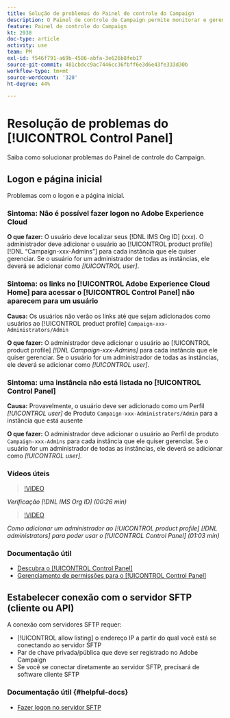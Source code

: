 ```yaml
---
title: Solução de problemas do Painel de controle do Campaign
description: O Painel de controle do Campaign permite monitorar e gerenciar o armazenamento SFTP por instância e lista de permissões endereços IP de .
feature: Painel de controle do Campaign
kt: 2938
doc-type: article
activity: use
team: PM
exl-id: f546f791-a69b-4586-abfa-3e626b8feb17
source-git-commit: 481cbdcc9ac7446cc36fbff6e3d6e43fe333d30b
workflow-type: tm+mt
source-wordcount: '320'
ht-degree: 44%

---
```


# Resolução de problemas do [!UICONTROL Control Panel]

Saiba como solucionar problemas do Painel de controle do Campaign.

## Logon e página inicial

Problemas com o logon e a página inicial.

### Sintoma: Não é possível fazer logon no Adobe Experience Cloud

**O que fazer:**
O usuário deve localizar seus  [!DNL IMS Org ID] (xxx). O administrador deve adicionar o usuário ao [!UICONTROL product profile] [!DNL “Campaign-xxx-Admins”] para cada instância que ele quiser gerenciar. Se o usuário for um administrador de todas as instâncias, ele deverá se adicionar como *[!UICONTROL user]*.

### Sintoma: os links no [!UICONTROL Adobe Experience Cloud Home] para acessar o [!UICONTROL Control Panel] não aparecem para um usuário

**Causa:**
Os usuários não verão os links até que sejam adicionados como usuários ao [!UICONTROL product profile] `Campaign-xxx-Administrators/Admin`

**O que fazer:**
O administrador deve adicionar o usuário ao  [!UICONTROL product profile] *[!DNL Campaign-xxx-Admins]* para cada instância que ele quiser gerenciar. Se o usuário for um administrador de todas as instâncias, ele deverá se adicionar como *[!UICONTROL user]*.

### Sintoma: uma instância não está listada no [!UICONTROL Control Panel]

**Causa:**
Provavelmente, o usuário deve ser adicionado como um Perfil  *[!UICONTROL user]* de Produto  `Campaign-xxx-Administrators/Admin` para a instância que está ausente

**O que fazer:**
O administrador deve adicionar o usuário ao Perfil de produto  `Campaign-xxx-Admins` para cada instância que ele quiser gerenciar. Se o usuário for um administrador de todas as instâncias, ele deverá se adicionar como *[!UICONTROL user]*.

### Vídeos úteis

>[!VIDEO](https://video.tv.adobe.com/v/27183?quality=12)

*Verificação [!DNL IMS Org ID] (00:26 min)*

>[!VIDEO](https://video.tv.adobe.com/v/27147?quality=12)

*Como adicionar um administrador ao [!UICONTROL product profile] [!DNL administrators] para poder usar o [!UICONTROL Control Panel] (01:03 min)*

### Documentação útil

* [Descubra o [!UICONTROL Control Panel]](https://experienceleague.adobe.com/docs/control-panel/using/control-panel-home.html?lang=pt-BR)
* [Gerenciamento de permissões para o [!UICONTROL Control Panel]](https://experienceleague.adobe.com/docs/control-panel/using/control-panel-home.html?lang=en)

## Estabelecer conexão com o servidor SFTP (cliente ou API)

A conexão com servidores SFTP requer:

* [!UICONTROL allow listing] o endereço IP a partir do qual você está se conectando ao servidor SFTP
* Par de chave privada/pública que deve ser registrado no Adobe Campaign
* Se você se conectar diretamente ao servidor SFTP, precisará de software cliente SFTP

### Documentação útil {#helpful-docs}

* [Fazer logon no servidor SFTP](https://experienceleague.adobe.com/docs/control-panel/using/control-panel-home.html?lang=en)
